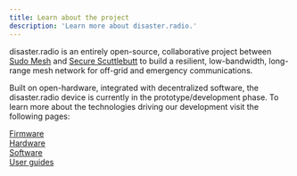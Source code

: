 ```yaml
---
title: Learn about the project 
description: 'Learn more about disaster.radio.'
---
```


disaster.radio is an entirely open-source, collaborative project between [Sudo Mesh](https://sudoroom.org/wiki/Mesh) and [Secure Scuttlebutt](https://github.com/ssbc) to build a resilient, low-bandwidth, long-range mesh network for off-grid and emergency communications.  

Built on open-hardware, integrated with decentralized software, the disaster.radio device is currently in the prototype/development phase. To learn more about the technologies driving our development visit the following pages:  

[Firmware](/learn/firmware)  
[Hardware](/learn/hardware)  
[Software](/learn/software)  
[User guides](/learn/user-guides)  
